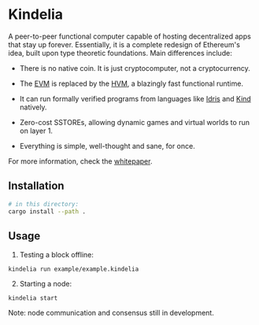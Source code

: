 Kindelia
========

A peer-to-peer functional computer capable of hosting decentralized apps that stay up forever. Essentially, it is a complete redesign of Ethereum's idea, built upon type theoretic foundations. Main differences include:

- There is no native coin. It is just cryptocomputer, not a cryptocurrency.

- The [EVM](https://ethereum.org/en/developers/docs/evm/) is replaced by the [HVM](https://github.com/kindelia/hvm), a blazingly fast functional runtime.

- It can run formally verified programs from languages like [Idris](https://github.com/idris-lang/Idris2) and [Kind](https://github.com/kindelia/kind) natively.

- Zero-cost SSTOREs, allowing dynamic games and virtual worlds to run on layer 1.

- Everything is simple, well-thought and sane, for once.

For more information, check the [whitepaper](WHITEPAPER.md).

Installation
------------

```bash
# in this directory:
cargo install --path .
```

Usage
-----

1. Testing a block offline:

```
kindelia run example/example.kindelia
```

2. Starting a node:

```
kindelia start
```

Note: node communication and consensus still in development.

